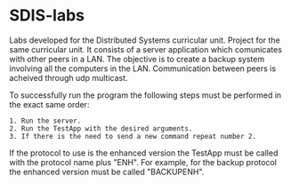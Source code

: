 # SDIS-labs

  Labs developed for the Distributed Systems curricular unit. Project for the same curricular unit. It consists of a server application which comunicates with other peers in a LAN. The objective is to create a backup system involving all the computers in the LAN. Communication between peers is acheived through udp multicast.
  
  To successfully run the program the following steps must be performed in the exact same order:
  
    1. Run the server.
    2. Run the TestApp with the desired arguments.
    3. If there is the need to send a new command repeat number 2.
    
  If the protocol to use is the enhanced version the TestApp must be called with the protocol name plus "ENH". For example, for the backup protocol the enhanced version must be called "BACKUPENH".
